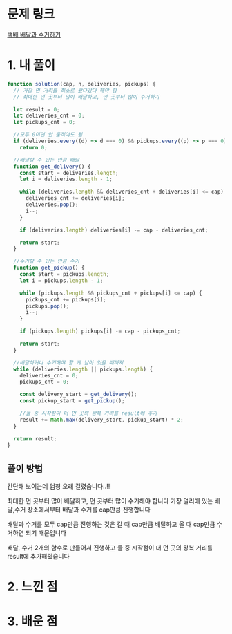 # 문제 링크

[택배 배달과 수거하기](https://school.programmers.co.kr/learn/courses/30/lessons/150369)

# 1. 내 풀이

```js
function solution(cap, n, deliveries, pickups) {
  // 가장 먼 거리를 최소로 왔다갔다 해야 함
  // 최대한 먼 곳부터 많이 배달하고, 먼 곳부터 많이 수거하기

  let result = 0;
  let deliveries_cnt = 0;
  let pickups_cnt = 0;

  //모두 0이면 안 움직여도 됨
  if (deliveries.every((d) => d === 0) && pickups.every((p) => p === 0))
    return 0;

  //배달할 수 있는 만큼 배달
  function get_delivery() {
    const start = deliveries.length;
    let i = deliveries.length - 1;

    while (deliveries.length && deliveries_cnt + deliveries[i] <= cap) {
      deliveries_cnt += deliveries[i];
      deliveries.pop();
      i--;
    }

    if (deliveries.length) deliveries[i] -= cap - deliveries_cnt;

    return start;
  }

  //수거할 수 있는 만큼 수거
  function get_pickup() {
    const start = pickups.length;
    let i = pickups.length - 1;

    while (pickups.length && pickups_cnt + pickups[i] <= cap) {
      pickups_cnt += pickups[i];
      pickups.pop();
      i--;
    }

    if (pickups.length) pickups[i] -= cap - pickups_cnt;

    return start;
  }

  //배달하거나 수거해야 할 게 남아 있을 때까지
  while (deliveries.length || pickups.length) {
    deliveries_cnt = 0;
    pickups_cnt = 0;

    const delivery_start = get_delivery();
    const pickup_start = get_pickup();

    //둘 중 시작점이 더 먼 곳의 왕복 거리를 result에 추가
    result += Math.max(delivery_start, pickup_start) * 2;
  }

  return result;
}
```

## 풀이 방법

간단해 보이는데 엄청 오래 걸렸습니다..!!

최대한 먼 곳부터 많이 배달하고, 먼 곳부터 많이 수거해야 합니다
가장 멀리에 있는 배달,수거 장소에서부터
배달과 수거를 cap만큼 진행합니다

배달과 수거를 모두 cap만큼 진행하는 것은
갈 때 cap만큼 배달하고
올 때 cap만큼 수거하면 되기 때문입니다

배달, 수거 2개의 함수로 만들어서 진행하고
둘 중 시작점이 더 먼 곳의 왕복 거리를 result에 추가해줬습니다

# 2. 느낀 점

# 3. 배운 점
